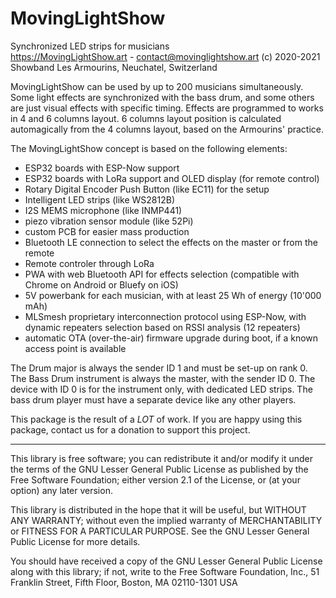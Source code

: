 # MovingLightShow
Synchronized LED strips for musicians  
https://MovingLightShow.art - contact@movinglightshow.art
(c) 2020-2021 Showband Les Armourins, Neuchatel, Switzerland

MovingLightShow can be used by up to 200 musicians simultaneously. Some light
effects are synchronized with the bass drum, and some others are just visual effects
with specific timing. Effects are programmed to works in 4 and 6 columns layout.
6 columns layout position is calculated automagically from the 4 columns layout,
based on the Armourins' practice.
 
The MovingLightShow concept is based on the following elements:
- ESP32 boards with ESP-Now support
- ESP32 boards with LoRa support and OLED display (for remote control)
- Rotary Digital Encoder Push Button (like EC11) for the setup
- Intelligent LED strips (like WS2812B)
- I2S MEMS microphone (like INMP441)
- piezo vibration sensor module (like 52Pi)
- custom PCB for easier mass production
- Bluetooth LE connection to select the effects on the master or from the remote
- Remote controler through LoRa
- PWA with web Bluetooth API for effects selection (compatible with Chrome on Android or Bluefy on iOS)
- 5V powerbank for each musician, with at least 25 Wh of energy (10'000 mAh)
- MLSmesh proprietary interconnection protocol using ESP-Now,
  with dynamic repeaters selection based on RSSI analysis (12 repeaters)
- automatic OTA (over-the-air) firmware upgrade during boot,
  if a known access point is available

The Drum major is always the sender ID 1 and must be set-up on rank 0.
The Bass Drum instrument is always the master, with the sender ID 0.
The device with ID 0 is for the instrument only, with dedicated LED strips.
The bass drum player must have a separate device like any other players.
  
This package is the result of a *LOT* of work. If you are happy using this
package, contact us for a donation to support this project.

---

This library is free software; you can redistribute it and/or
modify it under the terms of the GNU Lesser General Public
License as published by the Free Software Foundation; either
version 2.1 of the License, or (at your option) any later version.

This library is distributed in the hope that it will be useful,
but WITHOUT ANY WARRANTY; without even the implied warranty of
MERCHANTABILITY or FITNESS FOR A PARTICULAR PURPOSE.  See the GNU
Lesser General Public License for more details.

You should have received a copy of the GNU Lesser General Public
License along with this library; if not, write to the Free Software
Foundation, Inc., 51 Franklin Street, Fifth Floor, Boston, MA  02110-1301 USA
